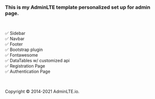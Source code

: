 ### This is my AdminLTE template personalized set up for admin page.
<br>

✅ Sidebar <br>
✅ Navbar <br>
✅ Footer <br>
✅ Bootstrap plugin <br>
✅ Fontawesome <br>
✅ DataTables w/ customized api <br>
✅ Registration Page <br>
✅ Authentication Page


<br><br>
Copyright © 2014-2021 AdminLTE.io.
